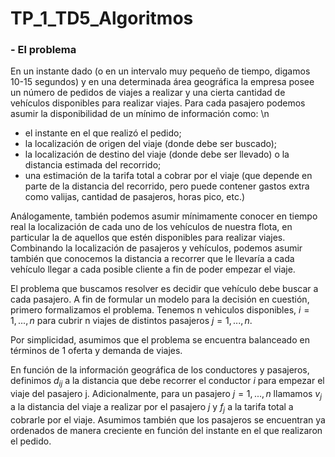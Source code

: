 # TP_1_TD5_Algoritmos

### - El problema
En un instante dado (o en un intervalo muy pequeño de tiempo, digamos 10-15 segundos) y en una determinada área geográfica la empresa posee un número de pedidos de viajes a realizar y una cierta cantidad de vehículos disponibles para realizar viajes. Para cada pasajero podemos asumir la disponibilidad de un mínimo de información como: \n

- el instante en el que realizó el pedido;
- la localización de origen del viaje (donde debe ser buscado);
- la localización de destino del viaje (donde debe ser llevado) o la distancia estimada del recorrido;
- una estimación de la tarifa total a cobrar por el viaje (que depende en parte de la distancia del recorrido, pero puede contener gastos extra como valijas, cantidad de pasajeros, horas pico, etc.)
  
Análogamente, también podemos asumir mínimamente conocer en tiempo real la localización de cada uno de los vehículos de nuestra flota, en particular la de aquellos que estén disponibles para realizar viajes. Combinando la localización de pasajeros y vehículos, podemos asumir también que conocemos la distancia a recorrer que le llevaría a cada vehículo llegar a cada posible cliente a fin de poder empezar el viaje.

El problema que buscamos resolver es decidir que vehículo debe buscar a cada pasajero.
A fin de formular un modelo para la decisión en cuestión, primero formalizamos el problema. Tenemos n vehiculos disponibles, $i = 1,...,n$ para cubrir n viajes de distintos pasajeros $j = 1, . . . , n.$

Por simplicidad, asumimos que el problema se encuentra balanceado en términos de 1
oferta y demanda de viajes.

En función de la información geográfica de los conductores y pasajeros, definimos $d_{ij}$ a la distancia que debe recorrer el conductor $i$ para empezar el viaje del pasajero j. Adicionalmente, para un pasajero $j = 1, . . . , n$ llamamos $v_j$ a la distancia del viaje a realizar por el pasajero $j$ y $f_j$ a la tarifa total a cobrarle por el viaje. Asumimos también que los pasajeros se encuentran ya ordenados de manera creciente en función del instante en el que realizaron el pedido.
